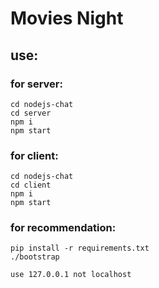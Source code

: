 # Movies Night

## use:
### for server:
    cd nodejs-chat
    cd server
    npm i
    npm start
    
### for client:
    cd nodejs-chat
    cd client
    npm i
    npm start
### for recommendation:
    pip install -r requirements.txt
    ./bootstrap
<!-- a normal html comment -->
```use 127.0.0.1 not localhost```
